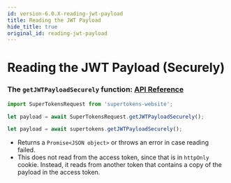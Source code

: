 ```yaml
---
id: version-6.0.X-reading-jwt-payload
title: Reading the JWT Payload
hide_title: true
original_id: reading-jwt-payload
---
```


# Reading the JWT Payload (Securely)

### The ```getJWTPayloadSecurely``` function: [API Reference](../api-reference#getjwtpayloadsecurely)

<!--DOCUSAURUS_CODE_TABS-->
<!--Via NPM-->
```ts
import SuperTokensRequest from 'supertokens-website';

let payload = await SuperTokensRequest.getJWTPayloadSecurely();
```
<!--Via script tag-->
```js
let payload = await supertokens.getJWTPayloadSecurely();
```
<!--END_DOCUSAURUS_CODE_TABS-->

- Returns a ```Promise<JSON object>``` or throws an error in case reading failed.
- This does not read from the access token, since that is in `httpOnly` cookie. Instead, it reads from another token that contains a copy of the payload in the access token. 

